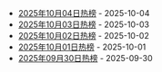 * [2025年10月04日热榜](https://product-daily.haha.ai/posts/20251004) - 2025-10-04
* [2025年10月03日热榜](https://product-daily.haha.ai/posts/20251003) - 2025-10-03
* [2025年10月02日热榜](https://product-daily.haha.ai/posts/20251002) - 2025-10-02
* [2025年10月01日热榜](https://product-daily.haha.ai/posts/20251001) - 2025-10-01
* [2025年09月30日热榜](https://product-daily.haha.ai/posts/20250930) - 2025-09-30
